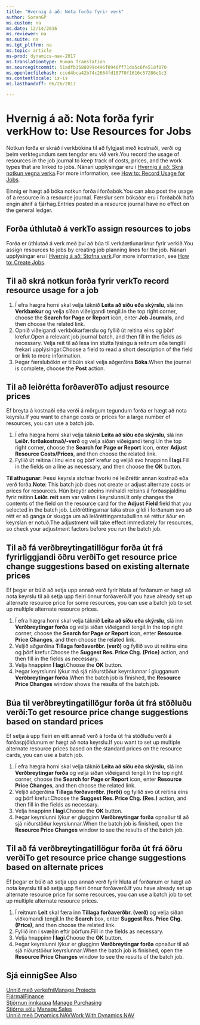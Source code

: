 ```yaml
---
title: "Hvernig á að: Nota forða fyrir verk"
author: SorenGP
ms.custom: na
ms.date: 12/14/2016
ms.reviewer: na
ms.suite: na
ms.tgt_pltfrm: na
ms.topic: article
ms-prod: dynamics-nav-2017
ms.translationtype: Human Translation
ms.sourcegitcommit: 51adfb3588099c496f0946ff71da5c6fe518f070
ms.openlocfilehash: cced4bca42b74c2664fd18770f1616c57286e1c3
ms.contentlocale: is-is
ms.lasthandoff: 06/26/2017

---
```


# <a name="how-to-use-resources-for-jobs"></a><span data-ttu-id="12f91-102">Hvernig á að: Nota forða fyrir verk</span><span class="sxs-lookup"><span data-stu-id="12f91-102">How to: Use Resources for Jobs</span></span>
<span data-ttu-id="12f91-103">Notkun forða er skráð í verkbókina til að fylgjast með kostnaði, verði og þeim verktegundum sem tengdar eru við verk.</span><span class="sxs-lookup"><span data-stu-id="12f91-103">You record the usage of resources in the job journal to keep track of costs, prices, and the work types that are linked to jobs.</span></span> <span data-ttu-id="12f91-104">Nánari upplýsingar eru í [Hvernig á að: Skrá notkun vegna verka](projects-how-record-job-usage.md).</span><span class="sxs-lookup"><span data-stu-id="12f91-104">For more information, see [How to: Record Usage for Jobs](projects-how-record-job-usage.md).</span></span>

<span data-ttu-id="12f91-105">Einnig er hægt að bóka notkun forða í forðabók.</span><span class="sxs-lookup"><span data-stu-id="12f91-105">You can also post the usage of a resource in a resource journal.</span></span> <span data-ttu-id="12f91-106">Færslur sem bókaðar eru í forðabók hafa engin áhrif á fjárhag.</span><span class="sxs-lookup"><span data-stu-id="12f91-106">Entries posted in a resource journal have no effect on the general ledger.</span></span>

## <a name="to-assign-resources-to-jobs"></a><span data-ttu-id="12f91-107">Forða úthlutað á verk</span><span class="sxs-lookup"><span data-stu-id="12f91-107">To assign resources to jobs</span></span>
<span data-ttu-id="12f91-108">Forða er úthlutað á verk með því að búa til verkáætlunarlínur fyrir verkið.</span><span class="sxs-lookup"><span data-stu-id="12f91-108">You assign resources to jobs by creating job planning lines for the job.</span></span> <span data-ttu-id="12f91-109">Nánari upplýsingar eru í [Hvernig á að: Stofna verk](projects-how-create-jobs.md).</span><span class="sxs-lookup"><span data-stu-id="12f91-109">For more information, see [How to: Create Jobs](projects-how-create-jobs.md).</span></span>

## <a name="to-record-resource-usage-for-a-job"></a><span data-ttu-id="12f91-110">Til að skrá notkun forða fyrir verk</span><span class="sxs-lookup"><span data-stu-id="12f91-110">To record resource usage for a job</span></span>

1. <span data-ttu-id="12f91-111">Í efra hægra horni skal velja táknið **Leita að síðu eða skýrslu**, slá inn **Verkbækur** og velja síðan viðeigandi tengil.</span><span class="sxs-lookup"><span data-stu-id="12f91-111">In the top right corner, choose the **Search for Page or Report** icon, enter **Job Journals**, and then choose the related link.</span></span>
2. <span data-ttu-id="12f91-112">Opnið viðeigandi verkbókarfærslu og fyllið út reitina eins og þörf krefur.</span><span class="sxs-lookup"><span data-stu-id="12f91-112">Open a relevant job journal batch, and then fill in the fields as necessary.</span></span> <span data-ttu-id="12f91-113">Velja reit til að lesa inn stutta lýsingu á reitnum eða tengil í frekari upplýsingar.</span><span class="sxs-lookup"><span data-stu-id="12f91-113">Choose a field to read a short description of the field or link to more information.</span></span>
3. <span data-ttu-id="12f91-114">Þegar færslubókin er tilbúin skal velja aðgerðina **Bóka**.</span><span class="sxs-lookup"><span data-stu-id="12f91-114">When the journal is complete, choose the **Post** action.</span></span>

## <a name="to-adjust-resource-prices"></a><span data-ttu-id="12f91-115">Til að leiðrétta forðaverð</span><span class="sxs-lookup"><span data-stu-id="12f91-115">To adjust resource prices</span></span>  
<span data-ttu-id="12f91-116">Ef breyta á kostnaði eða verði á mörgum tegundum forða er hægt að nota keyrslu.</span><span class="sxs-lookup"><span data-stu-id="12f91-116">If you want to change costs or prices for a large number of resources, you can use a batch job.</span></span>  

1. <span data-ttu-id="12f91-117">Í efra hægra horni skal velja táknið **Leita að síðu eða skýrslu**, slá inn **Leiðr. forðakostnað/-verð** og velja síðan viðeigandi tengil.</span><span class="sxs-lookup"><span data-stu-id="12f91-117">In the top right corner, choose the **Search for Page or Report** icon, enter **Adjust Resource Costs/Prices**, and then choose the related link.</span></span>
2. <span data-ttu-id="12f91-118">Fyllið út reitina í línu eins og þörf krefur og veljið svo hnappinn **Í lagi**.</span><span class="sxs-lookup"><span data-stu-id="12f91-118">Fill in the fields on a line as necessary, and then choose the **OK** button.</span></span>

<span data-ttu-id="12f91-119">**Til athugunar**: Þessi keyrsla stofnar hvorki né leiðréttir annan kostnað eða verð forða.</span><span class="sxs-lookup"><span data-stu-id="12f91-119">**Note**: This batch job does not create or adjust alternate costs or prices for resources.</span></span> <span data-ttu-id="12f91-120">Hún breytir aðeins innihaldi reitsins á forðaspjaldinu fyrir reitinn **Leiðr. reit** sem var valinn í keyrslunni.</span><span class="sxs-lookup"><span data-stu-id="12f91-120">It only changes the contents of the field on the resource card for the **Adjust Field** field that you selected in the batch job.</span></span> <span data-ttu-id="12f91-121">Leiðréttingarnar taka strax gildi í forðanum svo að rétt er að ganga úr skugga um að leiðréttingarstuðullinn sé réttur áður en keyrslan er notuð.</span><span class="sxs-lookup"><span data-stu-id="12f91-121">The adjustment will take effect immediately for resources, so check your adjustment factors before you run the batch job.</span></span>

## <a name="to-get-resource-price-change-suggestions-based-on-existing-alternate-prices"></a><span data-ttu-id="12f91-122">Til að fá verðbreytingatillögur forða út frá fyrirliggjandi öðru verði</span><span class="sxs-lookup"><span data-stu-id="12f91-122">To get resource price change suggestions based on existing alternate prices</span></span>  
<span data-ttu-id="12f91-123">Ef þegar er búið að setja upp annað verð fyrir hluta af forðanum er hægt að nota keyrslu til að setja upp fleiri önnur forðaverð.</span><span class="sxs-lookup"><span data-stu-id="12f91-123">If you have already set up alternate resource price for some resources, you can use a batch job to set up multiple alternate resource prices.</span></span>

1. <span data-ttu-id="12f91-124">Í efra hægra horni skal velja táknið **Leita að síðu eða skýrslu**, slá inn **Verðbreytingar forða** og velja síðan viðeigandi tengil.</span><span class="sxs-lookup"><span data-stu-id="12f91-124">In the top right corner, choose the **Search for Page or Report** icon, enter **Resource Price Changes**, and then choose the related link.</span></span>
2. <span data-ttu-id="12f91-125">Veljið aðgerðina **Tillaga forðaverðbr. (verð)** og fyllið svo út reitina eins og þörf krefur.</span><span class="sxs-lookup"><span data-stu-id="12f91-125">Choose the **Suggest Res. Price Chg. (Price)** action, and then fill in the fields as necessary.</span></span>
3. <span data-ttu-id="12f91-126">Velja hnappinn **Í lagi**.</span><span class="sxs-lookup"><span data-stu-id="12f91-126">Choose the **OK** button.</span></span>  
4. <span data-ttu-id="12f91-127">Þegar keyrslunni lýkur má sjá niðurstöður keyrslunnar í glugganum **Verðbreytingar forða**.</span><span class="sxs-lookup"><span data-stu-id="12f91-127">When the batch job is finished, the **Resource Price Changes** window shows the results of the batch job.</span></span>

## <a name="to-get-resource-price-change-suggestions-based-on-standard-prices"></a><span data-ttu-id="12f91-128">Búa til verðbreytingatillögur forða út frá stöðluðu verði:</span><span class="sxs-lookup"><span data-stu-id="12f91-128">To get resource price change suggestions based on standard prices</span></span>  
<span data-ttu-id="12f91-129">Ef setja á upp fleiri en eitt annað verð á forða út frá stöðluðu verði á forðaspjöldunum er hægt að nota keyrslu.</span><span class="sxs-lookup"><span data-stu-id="12f91-129">If you want to set up multiple alternate resource prices based on the standard prices on the resource cards, you can use a batch job.</span></span>  

1. <span data-ttu-id="12f91-130">Í efra hægra horni skal velja táknið **Leita að síðu eða skýrslu**, slá inn **Verðbreytingar forða** og velja síðan viðeigandi tengil.</span><span class="sxs-lookup"><span data-stu-id="12f91-130">In the top right corner, choose the **Search for Page or Report** icon, enter **Resource Price Changes**, and then choose the related link.</span></span>
2. <span data-ttu-id="12f91-131">Veljið aðgerðina **Tillaga forðaverðbr. (forði)** og fyllið svo út reitina eins og þörf krefur.</span><span class="sxs-lookup"><span data-stu-id="12f91-131">Choose the **Suggest Res. Price Chg. (Res.)** action, and then fill in the fields as necessary.</span></span>  
3. <span data-ttu-id="12f91-132">Velja hnappinn **Í lagi**.</span><span class="sxs-lookup"><span data-stu-id="12f91-132">Choose the **OK** button.</span></span>  
4. <span data-ttu-id="12f91-133">Þegar keyrslunni lýkur er glugginn **Verðbreytingar forða** opnaður til að sjá niðurstöður keyrslunnar.</span><span class="sxs-lookup"><span data-stu-id="12f91-133">When the batch job is finished, open the **Resource Price Changes** window to see the results of the batch job.</span></span>

## <a name="to-get-resource-price-change-suggestions-based-on-alternate-prices"></a><span data-ttu-id="12f91-134">Til að fá verðbreytingatillögur forða út frá öðru verði</span><span class="sxs-lookup"><span data-stu-id="12f91-134">To get resource price change suggestions based on alternate prices</span></span>  
<span data-ttu-id="12f91-135">Ef þegar er búið að setja upp annað verð fyrir hluta af forðanum er hægt að nota keyrslu til að setja upp fleiri önnur forðaverð.</span><span class="sxs-lookup"><span data-stu-id="12f91-135">If you have already set up alternate resource price for some resources, you can use a batch job to set up multiple alternate resource prices.</span></span>

1. <span data-ttu-id="12f91-136">Í reitnum **Leit** skal færa inn **Tillaga forðaverðbr. (verð)** og velja síðan viðkomandi tengil.</span><span class="sxs-lookup"><span data-stu-id="12f91-136">In the **Search** box, enter **Suggest Res. Price Chg. (Price)**, and then choose the related link.</span></span>  
2. <span data-ttu-id="12f91-137">Fyllið inn í svæðin eftir þörfum.</span><span class="sxs-lookup"><span data-stu-id="12f91-137">Fill in the fields as necessary.</span></span>
3. <span data-ttu-id="12f91-138">Velja hnappinn **Í lagi**.</span><span class="sxs-lookup"><span data-stu-id="12f91-138">Choose the **OK** button.</span></span>  
4. <span data-ttu-id="12f91-139">Þegar keyrslunni lýkur er glugginn **Verðbreytingar forða** opnaður til að sjá niðurstöður keyrslunnar.</span><span class="sxs-lookup"><span data-stu-id="12f91-139">When the batch job is finished, open the **Resource Price Changes** window to see the results of the batch job.</span></span>

## <a name="see-also"></a><span data-ttu-id="12f91-140">Sjá einnig</span><span class="sxs-lookup"><span data-stu-id="12f91-140">See Also</span></span>
[<span data-ttu-id="12f91-141">Unnið með verkefni</span><span class="sxs-lookup"><span data-stu-id="12f91-141">Manage Projects</span></span>](projects-manage-projects.md)  
[<span data-ttu-id="12f91-142">Fjármál</span><span class="sxs-lookup"><span data-stu-id="12f91-142">Finance</span></span>](finance-setup.md)  
<span data-ttu-id="12f91-143">[Stjórnun innkaupa](purchasing-manage-purchasing.md)       </span><span class="sxs-lookup"><span data-stu-id="12f91-143">[Manage Purchasing](purchasing-manage-purchasing.md)       </span></span>  
<span data-ttu-id="12f91-144">[Stjórna sölu](sales-manage-sales.md)   </span><span class="sxs-lookup"><span data-stu-id="12f91-144">[Manage Sales](sales-manage-sales.md)   </span></span>  
[<span data-ttu-id="12f91-145">Unnið með Dynamics NAV</span><span class="sxs-lookup"><span data-stu-id="12f91-145">Work With Dynamics NAV</span></span>](ui-work-product.md)  

